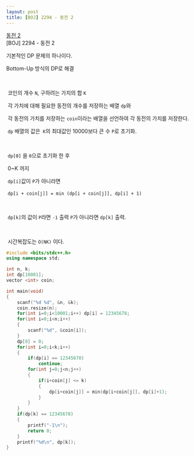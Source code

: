 ```yaml
---
layout: post
title: [BOJ] 2294 - 동전 2
---
```


[동전 2](https://www.acmicpc.net/problem/10163)  
​
\[BOJ\] 2294 - 동전 2
​

기본적인 DP 문제의 하나이다.

Bottom-Up 방식의 DP로 해결
​
  
​
  
​
코인의 개수 `N`, 구하려는 가치의 합 `K`
​
  
​
각 가치에 대해 필요한 동전의 개수를 저장하는 배열 `dp`와
​
  
​
각 동전의 가치를 저장하는 `coin`이라는 배열을 선언하여 각 동전의 가치를 저장한다.
​
  
​
`dp` 배열의 값은` K`의 최대값인 10000보다 큰 수 `P`로 초기화.
​
  
​
  
​
`dp[0]` 을 `0`으로 초기화 한 후
​
  
​
0~K 까지
​
  
​
`dp[i]`값이 `P`가 아니라면 
​
  
​
`dp[i + coin[j]] = min (dp[i + coin[j]], dp[i] + 1)`

​
  
​
`dp[k]`의 값이 `P`라면 `-1` 출력
​
`P`가 아니라면 `dp[k]` 출력.
​
  
​
  
​
시간복잡도는 `O(NK)` 이다.
​
  
``` cpp
#include <bits/stdc++.h>
using namespace std;

int n, k;
int dp[10001];
vector <int> coin;

int main(void)
{
    scanf("%d %d", &n, &k);
    coin.resize(n);
    for(int i=0;i<10001;i++) dp[i] = 12345678; 
    for(int i=0;i<n;i++)
    {
        scanf("%d", &coin[i]);
    }
    dp[0] = 0;
    for(int i=0;i<k;i++)
    {
        if(dp[i] == 12345678)
            continue;
        for(int j=0;j<n;j++)
        {
            if(i+coin[j] <= k)
            {
                dp[i+coin[j]] = min(dp[i+coin[j]], dp[i]+1);
            }
        }
    }
    if(dp[k] == 12345678)
    {
        printf("-1\n");
        return 0;
    }
    printf("%d\n", dp[k]);
}

```
